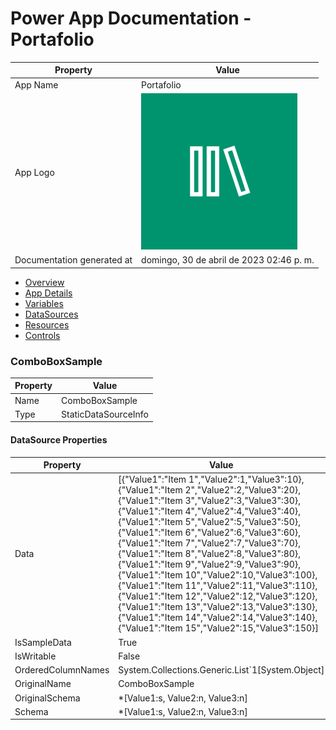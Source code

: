 ﻿# Power App Documentation \- Portafolio

| Property                   | Value                                    |
| -------------------------- | ---------------------------------------- |
| App Name                   | Portafolio                               |
| App Logo                   | ![App Logo](resources/applogoSmall.png)  |
| Documentation generated at | domingo, 30 de abril de 2023 02:46 p. m. |

- [Overview](index-Portafolio.md)
- [App Details](appdetails-Portafolio.md)
- [Variables](variables-Portafolio.md)
- [DataSources](datasources-Portafolio.md)
- [Resources](resources-Portafolio.md)
- [Controls](controls-Portafolio.md)

### ComboBoxSample

| Property | Value                |
| -------- | -------------------- |
| Name     | ComboBoxSample       |
| Type     | StaticDataSourceInfo |

#### DataSource Properties

| Property           | Value                                                                                                                                                                                                                                                                                                                                                                                                                                                                                                                                                                                                                                                                                      |
| ------------------ | ------------------------------------------------------------------------------------------------------------------------------------------------------------------------------------------------------------------------------------------------------------------------------------------------------------------------------------------------------------------------------------------------------------------------------------------------------------------------------------------------------------------------------------------------------------------------------------------------------------------------------------------------------------------------------------------ |
| Data               | \[{"Value1":"Item 1","Value2":1,"Value3":10},{"Value1":"Item 2","Value2":2,"Value3":20},{"Value1":"Item 3","Value2":3,"Value3":30},{"Value1":"Item 4","Value2":4,"Value3":40},{"Value1":"Item 5","Value2":5,"Value3":50},{"Value1":"Item 6","Value2":6,"Value3":60},{"Value1":"Item 7","Value2":7,"Value3":70},{"Value1":"Item 8","Value2":8,"Value3":80},{"Value1":"Item 9","Value2":9,"Value3":90},{"Value1":"Item 10","Value2":10,"Value3":100},{"Value1":"Item 11","Value2":11,"Value3":110},{"Value1":"Item 12","Value2":12,"Value3":120},{"Value1":"Item 13","Value2":13,"Value3":130},{"Value1":"Item 14","Value2":14,"Value3":140},{"Value1":"Item 15","Value2":15,"Value3":150}\] |
| IsSampleData       | True                                                                                                                                                                                                                                                                                                                                                                                                                                                                                                                                                                                                                                                                                       |
| IsWritable         | False                                                                                                                                                                                                                                                                                                                                                                                                                                                                                                                                                                                                                                                                                      |
| OrderedColumnNames | System.Collections.Generic.List\`1\[System.Object\]                                                                                                                                                                                                                                                                                                                                                                                                                                                                                                                                                                                                                                        |
| OriginalName       | ComboBoxSample                                                                                                                                                                                                                                                                                                                                                                                                                                                                                                                                                                                                                                                                             |
| OriginalSchema     | \*\[Value1:s, Value2:n, Value3:n\]                                                                                                                                                                                                                                                                                                                                                                                                                                                                                                                                                                                                                                                         |
| Schema             | \*\[Value1:s, Value2:n, Value3:n\]                                                                                                                                                                                                                                                                                                                                                                                                                                                                                                                                                                                                                                                         |
